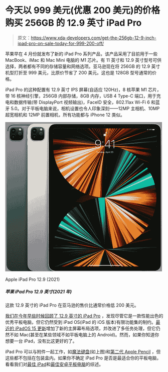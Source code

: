 # 今天以 999 美元(优惠 200 美元)的价格购买 256GB 的 12.9 英寸 iPad Pro

> 原文：<https://www.xda-developers.com/get-the-256gb-12-9-inch-ipad-pro-on-sale-today-for-999-200-off/>

苹果早在 4 月份就发布了新的 iPad Pro 系列产品，该产品采用了目前用于一些 MacBook、iMac 和 Mac Mini 电脑的 M1 芯片。有 11 英寸和 12.9 英寸型号可供选择，两者都有不同的存储容量和网络选项。亚马逊现在将 256GB 的 12.9 英寸机型打折至 999 美元，比原价节省了 200 美元。这也是 128GB 型号通常的价格。

iPad Pro 的这种配置有 12.9 英寸 IPS 屏幕(自适应 120Hz)，8 核苹果 M1 芯片，带 16 核神经引擎，256GB 内部存储，8GB 内存，USB 4 Type-C 端口，用于充电和数据传输(带 DisplayPort 视频输出)，FaceID 安全，802.11ax Wi-Fi 6 和蓝牙 5.0。对于平板电脑来说，相机设置也令人印象深刻——12MP 主相机、10MP 超宽相机和 12MP 前置相机，所有功能都与 iPhone 12 类似。

 <picture>![The 12.9-inch iPad Pro (2021) packs the Apple M1 chip, includes optional 5G support, and houses the TrueDepth camera system in its thin bezels.](img/3255a13102db2b97d523e869340dc0b5.png)</picture> 

Apple iPad Pro 12.9 (2021)

##### 苹果 iPad Pro 12.9 英寸(2021 年)

这款 12.9 英寸的 iPad Pro 在亚马逊的售价比通常价格低 200 美元。

[我们在今年早些时候回顾了 12.9 英寸的 iPad Pro](https://www.xda-developers.com/ipad-pro-2021-review/) ，发现尽管它是一款性能出色的优秀平板电脑，但它仍然受到 iPad OS(iPad 的 iOS 版本)有限功能集的制约。[最近的 iPadOS 15 更新](https://www.xda-developers.com/ipados-15-beta-1-hands-on/)增加了新的主屏幕布局选项，并改进了多任务处理，但它仍然不如 Mac(甚至在某些领域不如平板电脑上的 Android)。然而，如果你知道你想要一台 iPad，没有比这更好的了。

iPad Pro 可以与附件一起工作，如[魔法键盘](https://www.amazon.com/Apple-Magic-Keyboard-iPad-Pro-12-9-inch/dp/B09327XWMP?tag=xda-1hquaq5-20&ascsubtag=UUxdaUeUpU4957&asc_refurl=https%3A%2F%2Fwww.xda-developers.com%2Fget-the-256gb-12-9-inch-ipad-pro-on-sale-today-for-999-200-off%2F&asc_campaign=Short-Term)(如上图)和[第二代 Apple Pencil](https://www.amazon.com/Apple-MU8F2AM-A-Pencil-Generation/dp/B07K1WWBJK?tag=xda-1hquaq5-20&ascsubtag=UUxdaUeUpU4957&asc_refurl=https%3A%2F%2Fwww.xda-developers.com%2Fget-the-256gb-12-9-inch-ipad-pro-on-sale-today-for-999-200-off%2F&asc_campaign=Short-Term) ，但这些都不包括在包装盒内。如果你不确定 iPad Pro 是否是最适合你的平板电脑，看看我们对[最佳 iPad](https://www.xda-developers.com/best-ipad/)和[最佳安卓平板电脑](https://www.xda-developers.com/best-android-tablets/)的综述。